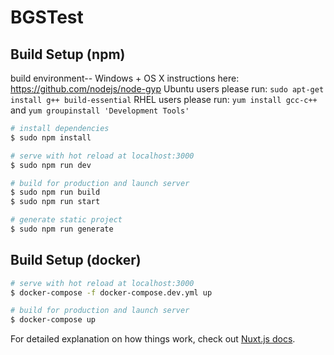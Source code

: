 # BGSTest

## Build Setup (npm)

build environment--
Windows + OS X instructions here: https://github.com/nodejs/node-gyp
Ubuntu users please run: `sudo apt-get install g++ build-essential`
RHEL users please run: `yum install gcc-c++` and `yum groupinstall 'Development Tools'` 

```bash
# install dependencies
$ sudo npm install

# serve with hot reload at localhost:3000
$ sudo npm run dev

# build for production and launch server
$ sudo npm run build
$ sudo npm run start

# generate static project
$ sudo npm run generate
```
## Build Setup (docker)

```bash
# serve with hot reload at localhost:3000
$ docker-compose -f docker-compose.dev.yml up

# build for production and launch server
$ docker-compose up
```


For detailed explanation on how things work, check out [Nuxt.js docs](https://nuxtjs.org).
